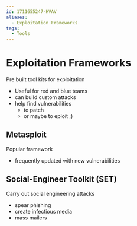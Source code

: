 ```yaml
---
id: 1711655247-HVAV
aliases:
  - Exploitation Frameworks
tags:
  - Tools
---
```


# Exploitation Frameworks
Pre built tool kits for exploitation
- Useful for red and blue teams 
- can build custom attacks 
- help find vulnerabilities 
    - to patch 
    - or maybe to eploit ;) 

## Metasploit 
Popular framework 
- frequently updated with new vulnerabilities 

## Social-Engineer Toolkit (SET) 
Carry out social engineering attacks 
- spear phishing 
- create infectious media 
- mass mailers 
